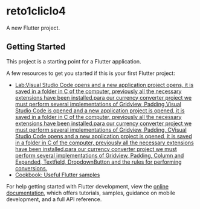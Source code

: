 # reto1cliclo4

A new Flutter project.

## Getting Started

This project is a starting point for a Flutter application.

A few resources to get you started if this is your first Flutter project:

- [Lab:Visual Studio Code opens and a new application project opens, it is saved in a folder in C of the computer, previously all the necessary extensions have been installed.para our currency converter project we must perform several implementations of Gridview, Padding,Visual Studio Code is opened and a new application project is opened, it is saved in a folder in C of the computer, previously all the necessary extensions have been installed.para our currency converter project we must perform several implementations of Gridview, Padding, CVisual Studio Code opens and a new application project is opened, it is saved in a folder in C of the computer, previously all the necessary extensions have been installed.para our currency converter project we must perform several implementations of Gridview, Padding, Column and Expanded, Textfield, DropdownButton and the rules for performing conversions.](https://docs.flutter.dev/get-started/codelab)
- [Cookbook: Useful Flutter samples](https://docs.flutter.dev/cookbook)

For help getting started with Flutter development, view the
[online documentation](https://github.com/Paitopao/reto1cliclo4.git), which offers tutorials,
samples, guidance on mobile development, and a full API reference.
